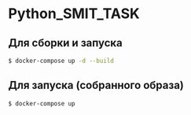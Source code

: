 # Python_SMIT_TASK

## Для сборки и запуска
```sh
$ docker-compose up -d --build
```

## Для запуска (собранного образа)
```sh
$ docker-compose up
```
 
